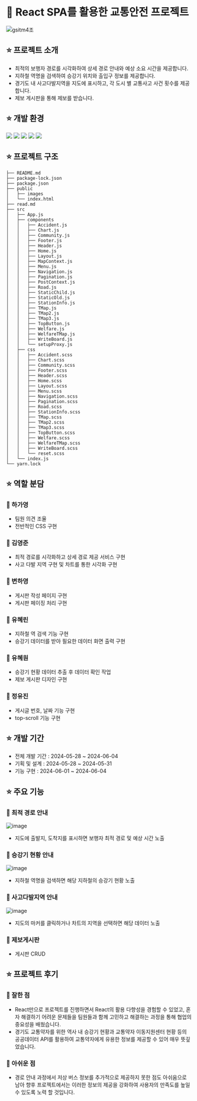 # 🚗 React SPA를 활용한 교통안전 프로젝트

![gsitm4조](https://github.com/GSITMTeamproject4/Team4project/assets/121008744/65214c32-2526-4d86-882b-7005f4c867c4)

## ⭐️ 프로젝트 소개
* 최적의 보행자 경로를 시각화하여 상세 경로 안내와 예상 소요 시간을 제공합니다.
* 지하철 역명을 검색하여 승강기 위치와 출입구 정보를 제공합니다.
* 경기도 내 사고다발지역을 지도에 표시하고, 각 도시 별 교통사고 사건 횟수를 제공합니다.
* 제보 게시판을 통해 제보를 받습니다.

## ⭐️ 개발 환경
<div>
  <!--Html5-->
  <img src="https://img.shields.io/badge/HTML5-E34F26?style=flat&logo=HTML5&logoColor=white"/>
  <!--Css-->
  <img src="https://img.shields.io/badge/CSS-1572B6?style=flat&logo=CSS3&logoColor=white"/>
  <!--javascript-->
  <img src="https://img.shields.io/badge/JavaScript-F7DF1E?style=flat&logo=JavaScript&logoColor=white"/>
  <!--JQuery-->
  <img src="https://img.shields.io/badge/JQuery-0769AD?style=flat&logo=jQuery&logoColor=white"/>
  <!--React-->
  <img src="https://img.shields.io/badge/React-61DAFB?style=flat&logo=React&logoColor=white">
</div>

## ⭐️ 프로젝트 구조
```
├── README.md
├── package-lock.json
├── package.json
├── public
│   ├── images
│   └── index.html
├── read.md
├── src
│   ├── App.js
│   ├── components
│   │   ├── Accident.js
│   │   ├── Chart.js
│   │   ├── Community.js
│   │   ├── Footer.js
│   │   ├── Header.js
│   │   ├── Home.js
│   │   ├── Layout.js
│   │   ├── MapContext.js
│   │   ├── Menu.js
│   │   ├── Navigation.js
│   │   ├── Pagination.js
│   │   ├── PostContext.js
│   │   ├── Road.js
│   │   ├── StaticChild.js
│   │   ├── StaticOld.js
│   │   ├── StationInfo.js
│   │   ├── TMap.js
│   │   ├── TMap2.js
│   │   ├── TMap3.js
│   │   ├── TopButton.js
│   │   ├── Welfare.js
│   │   ├── WelfareTMap.js
│   │   ├── WriteBoard.js
│   │   └── setupProxy.js
│   ├── css
│   │   ├── Accident.scss
│   │   ├── Chart.scss
│   │   ├── Community.scss
│   │   ├── Footer.scss
│   │   ├── Header.scss
│   │   ├── Home.scss
│   │   ├── Layout.scss
│   │   ├── Menu.scss
│   │   ├── Navigation.scss
│   │   ├── Pagination.scss
│   │   ├── Road.scss
│   │   ├── StationInfo.scss
│   │   ├── TMap.scss
│   │   ├── TMap2.scss
│   │   ├── TMap3.scss
│   │   ├── TopButton.scss
│   │   ├── Welfare.scss
│   │   ├── WelfareTMap.scss
│   │   ├── WriteBoard.scss
│   │   └── reset.scss
│   └── index.js
└── yarn.lock
```

## ⭐️ 역할 분담
### 👩 하가영
* 팀원 의견 조율
* 전반적인 CSS 구현

### 🧑 김영준
* 최적 경로를 시각화하고 상세 경로 제공 서비스 구현
* 사고 다발 지역 구현 및 차트를 통한 시각화 구현

### 👩 변하영
* 게시판 작성 페이지 구현
* 게시판 페이징 처리 구현
  
### 👩 유혜린
* 지하철 역 검색 기능 구현
* 승강기 데이터를 받아 필요한 데이터 화면 출력 구현

### 👩 유혜원
* 승강기 현황 데이터 추출 후 데이터 확인 작업
* 제보 게시판 디자인 구현

### 👩 정유진
* 게시글 번호, 날짜 기능 구현
* top-scroll 기능 구현

## ⭐️ 개발 기간
* 전체 개발 기간 : 2024-05-28 ~ 2024-06-04
* 기획 및 설계 : 2024-05-28 ~ 2024-05-31
* 기능 구현 : 2024-06-01 ~ 2024-06-04

## ⭐️ 주요 기능
### 🌈 최적 경로 안내
![image](https://github.com/GSITMTeamproject4/Team4project/assets/121008744/3645800d-a2bf-4be3-8ac5-ec992d5aebea)

* 지도에 출발지, 도착지를 표시하면 보행자 최적 경로 및 예상 시간 노출

### 🌈 승강기 현황 안내
![image](https://github.com/GSITMTeamproject4/Team4project/assets/121008744/fb57a9b7-6123-4e56-954d-88a1838ceaf0)

* 지하철 역명을 검색하면 해당 지하철의 승강기 현황 노출

### 🌈 사고다발지역 안내
![image](https://github.com/GSITMTeamproject4/Team4project/assets/121008744/9fcdf073-fe10-431a-977f-644e591c6c56)

* 지도의 마커를 클릭하거나 차트의 지역을 선택하면 해당 데이터 노출  

### 🌈 제보게시판

* 게시판 CRUD

## ⭐️ 프로젝트 후기
### 🌈 잘한 점
*  React만으로 프로젝트를 진행하면서 React의 활용 다향성을 경험할 수 있었고, 혼자 해결하기 어려운 문제들을 팀원들과 함께 고민하고 해결하는 과정을 통해 협업의 중요성을 배웠습니다.
*  경기도 교통약자를 위한 역사 내 승강기 현황과 교통약자 이동지원센터 현황 등의 공공데이터 API를 활용하여 교통약자에게 유용한 정보를 제공할 수 있어 매우 뜻깊었습니다.

### 🌈 아쉬운 점
* 경로 안내 과정에서 저상 버스 정보를 추가적으로 제공하지 못한 점도 아쉬움으로 남아 향후 프로젝트에서는 이러한 정보의 제공을 강화하여 사용자의 만족도를 높일 수 있도록 노력 할 것입니다.

